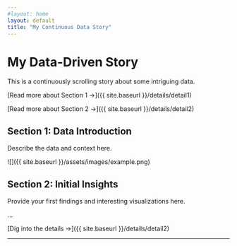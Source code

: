 ```yaml
---
#layout: home
layout: default
title: "My Continuous Data Story"
---
```


# My Data-Driven Story

This is a continuously scrolling story about some intriguing data.

[Read more about Section 1 →]({{ site.baseurl }}/details/detail1)

[Read more about Section 2 →]({{ site.baseurl }}/details/detail2)

## Section 1: Data Introduction

Describe the data and context here.

![]({{ site.baseurl }}/assets/images/example.png)

## Section 2: Initial Insights

Provide your first findings and interesting visualizations here.

...

[Dig into the details →]({{ site.baseurl }}/details/detail2)

---
